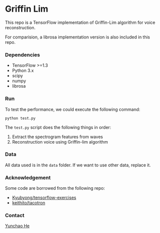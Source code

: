 # Griffin Lim

This repo is a TensorFlow implementation of Griffin-Lim algorithm for voice reconstruction.

For comparision, a librosa implementation version is also included in this repo.

### Dependencies

* TensorFlow  >=1.3
* Python 3.x
* scipy
* numpy
* librosa

### Run
To test the performance, we could execute the following command:
```
python test.py
```

The `test.py` script does the following things in order:
1. Extract the spectrogram features from waves
2. Reconstruction voice using Griffin-lim algorithm

### Data
All data used is in the `data` folder. If we want to use other data, replace it.

### Acknowledgement
Some code are borrowed from the following repo:

* [Kyubyong/tensorflow-exercises](https://github.com/Kyubyong/tensorflow-exercises/blob/master/Audio_Processing.ipynb)
* [keithito/tacotron](https://github.com/keithito/tacotron)

### Contact
[Yunchao He](yunchaohe@gmail.com)